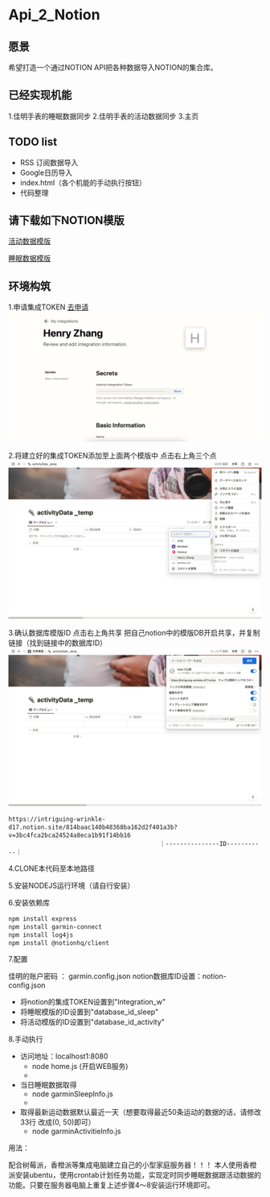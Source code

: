 # Api_2_Notion

## 愿景
希望打造一个通过NOTION API把各种数据导入NOTION的集合库。

## 已经实现机能
1.佳明手表的睡眠数据同步
2.佳明手表的活动数据同步
3.主页

## TODO list
- RSS 订阅数据导入
- Google日历导入
- index.html（各个机能的手动执行按钮）
- 代码整理

## 请下载如下NOTION模版
[活动数据模版](https://intriguing-wrinkle-d17.notion.site/814baac3140b48368ba162d25f401a3b?v=3bc4fca2bca24524a8eca1b91f14bb16)

[睡眠数据模版](https://intriguing-wrinkle-d17.notion.site/7a1032ab6abe4a6e86cc9ea8dc6749c9?v=0f742529531241439f71423490e1cd05)


## 环境构筑

1.申请集成TOKEN [去申请](https://www.notion.so/my-integrations)
![avatar](/help/img/申请集成TOKEN.png)

2.将建立好的集成TOKEN添加至上面两个模版中 点击右上角三个点
![avatar](/help/img/集成TOKEN关联.png)

3.确认数据库模版ID 点击右上角共享
把自己notion中的模版DB开启共享，并复制链接（找到链接中的数据库ID）
![avatar](/help/img/数据模版ID确认.png)

```shell
https://intriguing-wrinkle-d17.notion.site/814baac140b48368ba162d2f401a3b?v=3bc4fca2bca24524a8eca1b91f14bb16
                                          ｜---------------ID-----------｜
```

4.CLONE本代码至本地路径

5.安装NODEJS运行环境（请自行安装）

6.安装依赖库

```shell
npm install express
npm install garmin-connect
npm install log4js
npm install @notionhq/client
```

7.配置

佳明的账户密码 ： garmin.config.json 
notion数据库ID设置：notion-config.json 
- 将notion的集成TOKEN设置到"Integration_w"
- 将睡眠模版的ID设置到"database_id_sleep"
- 将活动模版的ID设置到"database_id_activity"

8.手动执行

- 访问地址：localhost1:8080
  - node home.js (开启WEB服务) 
  - 
- 当日睡眠数据取得
  - node garminSleepInfo.js 
  - 
- 取得最新运动数据默认最近一天（想要取得最近50条运动的数据的话，请修改33行 改成(0, 50)即可）
  - node garminActivitieInfo.js 

用法：

配合树莓派，香橙派等集成电脑建立自己的小型家庭服务器！！！
本人使用香橙派安装ubentu，使用crontab计划任务功能，实现定时同步睡眠数据跟活动数据的功能。只要在服务器电脑上重复上述步骤4～8安装运行环境即可。